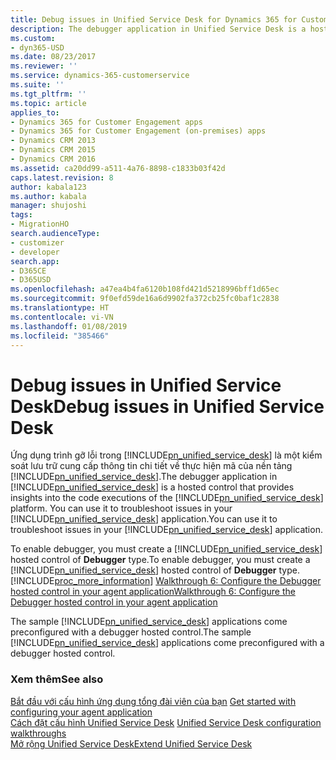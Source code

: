 ```yaml
---
title: Debug issues in Unified Service Desk for Dynamics 365 for Customer Engagement apps | MicrosoftDocs
description: The debugger application in Unified Service Desk is a hosted control that provides insights into the code executions of the Unified Service Desk platform. You can use it to troubleshoot issues in your Unified Service Desk application.
ms.custom:
- dyn365-USD
ms.date: 08/23/2017
ms.reviewer: ''
ms.service: dynamics-365-customerservice
ms.suite: ''
ms.tgt_pltfrm: ''
ms.topic: article
applies_to:
- Dynamics 365 for Customer Engagement apps
- Dynamics 365 for Customer Engagement (on-premises) apps
- Dynamics CRM 2013
- Dynamics CRM 2015
- Dynamics CRM 2016
ms.assetid: ca20dd99-a511-4a76-8898-c1833b03f42d
caps.latest.revision: 8
author: kabala123
ms.author: kabala
manager: shujoshi
tags:
- MigrationHO
search.audienceType:
- customizer
- developer
search.app:
- D365CE
- D365USD
ms.openlocfilehash: a47ea4b4fa6120b108fd421d5218996bff1d65ec
ms.sourcegitcommit: 9f0efd59de16a6d9902fa372cb25fc0baf1c2838
ms.translationtype: HT
ms.contentlocale: vi-VN
ms.lasthandoff: 01/08/2019
ms.locfileid: "385466"
---
```

# <a name="debug-issues-in-unified-service-desk"></a><span data-ttu-id="cc019-104">Debug issues in Unified Service Desk</span><span class="sxs-lookup"><span data-stu-id="cc019-104">Debug issues in Unified Service Desk</span></span>
<span data-ttu-id="cc019-105">Ứng dụng trình gỡ lỗi trong [!INCLUDE[pn_unified_service_desk](../includes/pn-unified-service-desk.md)] là một kiểm soát lưu trữ cung cấp thông tin chi tiết về thực hiện mã của nền tảng [!INCLUDE[pn_unified_service_desk](../includes/pn-unified-service-desk.md)].</span><span class="sxs-lookup"><span data-stu-id="cc019-105">The debugger application in [!INCLUDE[pn_unified_service_desk](../includes/pn-unified-service-desk.md)] is a hosted control that provides insights into the code executions of the [!INCLUDE[pn_unified_service_desk](../includes/pn-unified-service-desk.md)] platform.</span></span> <span data-ttu-id="cc019-106">You can use it to troubleshoot issues in your [!INCLUDE[pn_unified_service_desk](../includes/pn-unified-service-desk.md)] application.</span><span class="sxs-lookup"><span data-stu-id="cc019-106">You can use it to troubleshoot issues in your [!INCLUDE[pn_unified_service_desk](../includes/pn-unified-service-desk.md)] application.</span></span>  
  
 <span data-ttu-id="cc019-107">To enable debugger, you must create a [!INCLUDE[pn_unified_service_desk](../includes/pn-unified-service-desk.md)] hosted control of **Debugger** type.</span><span class="sxs-lookup"><span data-stu-id="cc019-107">To enable debugger, you must create a [!INCLUDE[pn_unified_service_desk](../includes/pn-unified-service-desk.md)] hosted control of **Debugger** type.</span></span> [!INCLUDE[proc_more_information](../includes/proc-more-information.md)] <span data-ttu-id="cc019-108">[Walkthrough 6: Configure the Debugger hosted control in your agent application](../unified-service-desk/walkthrough-configure-debugger-hosted-control-agent-application.md)</span><span class="sxs-lookup"><span data-stu-id="cc019-108">[Walkthrough 6: Configure the Debugger hosted control in your agent application](../unified-service-desk/walkthrough-configure-debugger-hosted-control-agent-application.md)</span></span>  
  
 <span data-ttu-id="cc019-109">The sample [!INCLUDE[pn_unified_service_desk](../includes/pn-unified-service-desk.md)] applications come preconfigured with a debugger hosted control.</span><span class="sxs-lookup"><span data-stu-id="cc019-109">The sample [!INCLUDE[pn_unified_service_desk](../includes/pn-unified-service-desk.md)] applications come preconfigured with a debugger hosted control.</span></span>  
    
### <a name="see-also"></a><span data-ttu-id="cc019-110">Xem thêm</span><span class="sxs-lookup"><span data-stu-id="cc019-110">See also</span></span>  
 <span data-ttu-id="cc019-111">[Bắt đầu với cấu hình ứng dụng tổng đài viên của bạn](../unified-service-desk/get-started-configuring-agent-application.md) </span><span class="sxs-lookup"><span data-stu-id="cc019-111">[Get started with configuring your agent application](../unified-service-desk/get-started-configuring-agent-application.md) </span></span>  
 <span data-ttu-id="cc019-112">[Cách đặt cấu hình Unified Service Desk](../unified-service-desk/unified-service-desk-configuration-walkthroughs.md) </span><span class="sxs-lookup"><span data-stu-id="cc019-112">[Unified Service Desk configuration walkthroughs](../unified-service-desk/unified-service-desk-configuration-walkthroughs.md) </span></span>  
 [<span data-ttu-id="cc019-113">Mở rộng Unified Service Desk</span><span class="sxs-lookup"><span data-stu-id="cc019-113">Extend Unified Service Desk</span></span>](../unified-service-desk/extend-unified-service-desk.md)   
